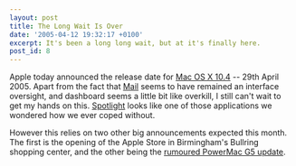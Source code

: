 ```yaml
---
layout: post
title: The Long Wait Is Over
date: '2005-04-12 19:32:17 +0100'
excerpt: It's been a long long wait, but at it's finally here.
post_id: 8
---
```

Apple today announced the release date for [Mac OS X 10.4][1] -- 29th April 2005. Apart from the fact that [Mail][2] seems to have remained an interface oversight, and dashboard seems a little bit like overkill, I still can't wait to get my hands on this. [Spotlight][3] looks like one of those applications we wondered how we ever coped without.

However this relies on two other big announcements expected this month. The first is the opening of the Apple Store in Birmingham's Bullring shopping center, and the other being the [rumoured PowerMac G5 update][4].

[1]: http://www.apple.com/macosx/
[2]: http://www.apple.com/macosx/features/mail/
[3]: http://www.apple.com/macosx/features/spotlight/
[4]: http://www.macrumors.com/pages/2005/04/20050412110726.shtml